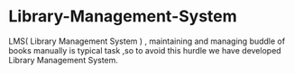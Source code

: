 # Library-Management-System
LMS( Library Management System ) , maintaining and managing buddle of books manually is typical task ,so to avoid this hurdle we have developed Library Management System.
